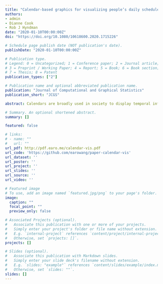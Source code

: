 ```yaml
---
title: "Calendar-based graphics for visualizing people’s daily schedules"
authors:
- admin
- Dianne Cook
- Rob J Hyndman
date: "2020-01-10T00:00:00Z"
doi: "https://doi.org/10.1080/10618600.2020.1715226"

# Schedule page publish date (NOT publication's date).
publishDate: "2020-01-10T00:00:00Z"

# Publication type.
# Legend: 0 = Uncategorized; 1 = Conference paper; 2 = Journal article;
# 3 = Preprint / Working Paper; 4 = Report; 5 = Book; 6 = Book section;
# 7 = Thesis; 8 = Patent
publication_types: ["2"]

# Publication name and optional abbreviated publication name.
publication: "Journal of Computational and Graphical Statistics"
publication_short: "JCGS"

abstract: Calendars are broadly used in society to display temporal information and events. This paper describes a new calendar display for plotting data, that includes a layout algorithm with many options, and faceting functionality. The functions use modular algebra on the date variable to restructure the data into a calendar format. The user can apply the grammar of graphics to create plots inside each calendar cell, and thus the displays synchronize neatly with **ggplot2** graphics. The motivating application is studying pedestrian behavior in Melbourne, Australia, based on pedestrian counts which are captured at hourly intervals by sensors scattered around the city. Faceting by the usual features such as day and month, is insufficient to examine the behavior. Making displays on a monthly calendar format helps to understand pedestrian patterns relative to events such as work days, weekends, holidays, and special events. The functions for the calendar algorithm are available in the R package **sugrrants**.

# Summary. An optional shortened abstract.
summary: []

featured: false

# links:
# - name: ""
#   url: ""
url_pdf: http://pdf.earo.me/calendar-vis.pdf
url_code: 'https://github.com/earowang/paper-calendar-vis'
url_dataset: ''
url_poster: ''
url_project: ''
url_slides: ''
url_source: ''
url_video: ''

# Featured image
# To use, add an image named `featured.jpg/png` to your page's folder. 
image:
  caption: ""
  focal_point: ""
  preview_only: false

# Associated Projects (optional).
#   Associate this publication with one or more of your projects.
#   Simply enter your project's folder or file name without extension.
#   E.g. `internal-project` references `content/project/internal-project/index.md`.
#   Otherwise, set `projects: []`.
projects: []

# Slides (optional).
#   Associate this publication with Markdown slides.
#   Simply enter your slide deck's filename without extension.
#   E.g. `slides: "example"` references `content/slides/example/index.md`.
#   Otherwise, set `slides: ""`.
slides: []
---
```


